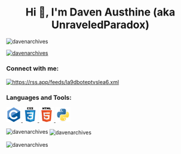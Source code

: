 <h1 align="center">Hi 👋, I'm Daven Austhine (aka UnraveledParadox)</h1>
<p align="left"> <img src="https://komarev.com/ghpvc/?username=davenarchives&label=Profile%20views&color=0e75b6&style=flat" alt="davenarchives" /> </p>

<p align="left"> <a href="https://github.com/ryo-ma/github-profile-trophy"><img src="https://github-profile-trophy.vercel.app/?username=davenarchives" alt="davenarchives" /></a> </p>

<h3 align="left">Connect with me:</h3>
<p align="left">
<a href="/https://rss.app/feeds/la9dboteptvslea6.xml" target="blank"><img align="center" src="https://raw.githubusercontent.com/rahuldkjain/github-profile-readme-generator/master/src/images/icons/Social/rss.svg" alt="https://rss.app/feeds/la9dboteptvslea6.xml" height="30" width="40" /></a>
</p>

<h3 align="left">Languages and Tools:</h3>
<p align="left"> <a href="https://www.cprogramming.com/" target="_blank" rel="noreferrer"> <img src="https://raw.githubusercontent.com/devicons/devicon/master/icons/c/c-original.svg" alt="c" width="40" height="40"/> </a> <a href="https://www.w3schools.com/css/" target="_blank" rel="noreferrer"> <img src="https://raw.githubusercontent.com/devicons/devicon/master/icons/css3/css3-original-wordmark.svg" alt="css3" width="40" height="40"/> </a> <a href="https://www.w3.org/html/" target="_blank" rel="noreferrer"> <img src="https://raw.githubusercontent.com/devicons/devicon/master/icons/html5/html5-original-wordmark.svg" alt="html5" width="40" height="40"/> </a> <a href="https://www.python.org" target="_blank" rel="noreferrer"> <img src="https://raw.githubusercontent.com/devicons/devicon/master/icons/python/python-original.svg" alt="python" width="40" height="40"/> </a> </p>

<p><img align="left" src="https://github-readme-stats.vercel.app/api/top-langs?username=davenarchives&show_icons=true&locale=en&layout=compact" alt="davenarchives" /></p>

<p>&nbsp;<img align="center" src="https://github-readme-stats.vercel.app/api?username=davenarchives&show_icons=true&locale=en" alt="davenarchives" /></p>

<p><img align="center" src="https://github-readme-streak-stats.herokuapp.com/?user=davenarchives&" alt="davenarchives" /></p>
